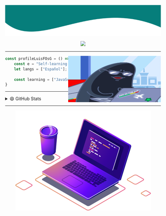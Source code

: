 <img src="./img/banner.png" width="100%" height="100px" />

<p align="center">
  <img src="https://img.shields.io/badge/JavaScript-F7DF1E?style=for-the-badge&logo=javascript&logoColor=black" />
</p>

---------------

<img align="right" width="300" height="150" src="./img/profile-gif.gif" />

```js
const profileLuisFOsG = () => {
    const e = "Self-learning Programmer Developer";
    let langs = ["Español"];

    const learning = ["JavaScript", "React", "English"]
}
```

---------------

<details>
  <summary>😄 GitHub Stats</summary>

---------------

  <div align="center" width="100%">
    <img width="50%" src="https://github-readme-streak-stats.herokuapp.com/?user=luisfosg&theme=gotham" alt="LuisFOsG"><img width="50%" src="https://github-readme-stats.vercel.app/api?username=LuisFOsG&show_icons=true&theme=gotham&count_private=true&show_owner=true&include_all_commits=true" alt="LuisFOsG's github stats">
  </div>

</details>

---------------

<p align="center">
  <img src="./img/computer.png" />
</p>

<!--
Mas cosas a tener en cuenta :0

- 🔭 I’m currently working on ...
- 🌱 I’m currently learning ...
- 👯 I’m looking to collaborate on ...
- 🤔 I’m looking for help with ...
- 💬 Ask me about ...
- 📫 How to reach me: ...
- 😄 Pronouns: ...
- ⚡ Fun fact: ...

#### Redes Sociales

🏡 [website][website] **|**
🐦 [twitter][twitter] **|**
📺 [youtube][youtube] **|**
📷 [instagram][instagram] **|**
👔 [linkedin][linkedin]

-->

